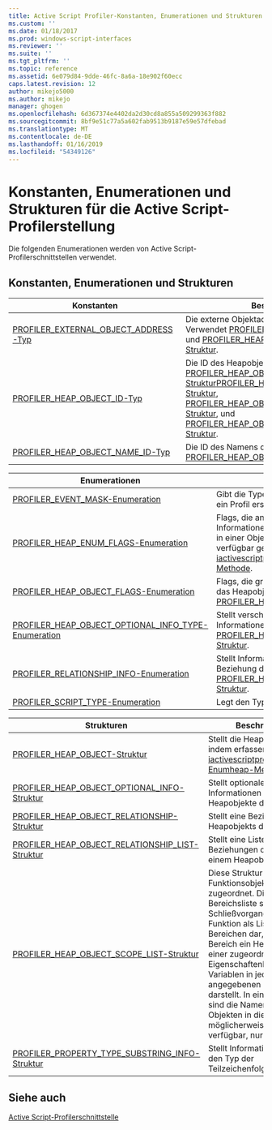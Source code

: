 ```yaml
---
title: Active Script Profiler-Konstanten, Enumerationen und Strukturen | Microsoft-Dokumentation
ms.custom: ''
ms.date: 01/18/2017
ms.prod: windows-script-interfaces
ms.reviewer: ''
ms.suite: ''
ms.tgt_pltfrm: ''
ms.topic: reference
ms.assetid: 6e079d84-9dde-46fc-8a6a-18e902f60ecc
caps.latest.revision: 12
author: mikejo5000
ms.author: mikejo
manager: ghogen
ms.openlocfilehash: 6d367374e4402da2d30cd8a855a509299363f882
ms.sourcegitcommit: 8bf9e51c77a5a602fab9513b9187e59e57dfebad
ms.translationtype: MT
ms.contentlocale: de-DE
ms.lasthandoff: 01/16/2019
ms.locfileid: "54349126"
---
```

# <a name="active-script-profiler-constants-enumerations-and-structures"></a>Konstanten, Enumerationen und Strukturen für die Active Script-Profilerstellung
Die folgenden Enumerationen werden von Active Script-Profilerschnittstellen verwendet.  
  
## <a name="constants-enumerations-and-structures"></a>Konstanten, Enumerationen und Strukturen  
  
|Konstanten|Beschreibung|  
|---------------|-----------------|  
|[PROFILER_EXTERNAL_OBJECT_ADDRESS-Typ](../../winscript/reference/profiler-external-object-address-type.md)|Die externe Objektadresse des Profilers. Verwendet [PROFILER_HEAP_OBJECT-Struktur](../../winscript/reference/profiler-heap-object-structure.md) und [PROFILER_HEAP_OBJECT_RELATIONSHIP-Struktur](../../winscript/reference/profiler-heap-object-relationship-structure.md).|  
|[PROFILER_HEAP_OBJECT_ID-Typ](../../winscript/reference/profiler-heap-object-id-type.md)|Die ID des Heapobjekts. Verwendet [PROFILER_HEAP_OBJECT-Struktur](../../winscript/reference/profiler-heap-object-structure.md)[PROFILER_HEAP_OBJECT_SCOPE_LIST-Struktur](../../winscript/reference/profiler-heap-object-scope-list-structure.md), [PROFILER_HEAP_OBJECT_OPTIONAL_INFO-Struktur](../../winscript/reference/profiler-heap-object-optional-info-structure.md), und [PROFILER_HEAP_OBJECT_RELATIONSHIP-Struktur](../../winscript/reference/profiler-heap-object-relationship-structure.md).|  
|[PROFILER_HEAP_OBJECT_NAME_ID-Typ](../../winscript/reference/profiler-heap-object-name-id-type.md)|Die ID des Namens des Heapobjekts. Verwendet [PROFILER_HEAP_OBJECT-Struktur](../../winscript/reference/profiler-heap-object-structure.md).|  
  
|Enumerationen|Beschreibung|  
|------------------|-----------------|  
|[PROFILER_EVENT_MASK-Enumeration](../../winscript/reference/profiler-event-mask-enumeration.md)|Gibt die Typen von Ereignissen an, für die ein Profil erstellt werden soll.|  
|[PROFILER_HEAP_ENUM_FLAGS-Enumeration](../../winscript/reference/profiler-heap-enum-flags-enumeration.md)|Flags, die angeben, ob zusätzliche Informationen zu einem Heapobjekt, auf das in einer Objektbeziehung verwiesen wird, verfügbar gemacht werden. Verwendet die [iactivescriptprofilercontrol5:: Enumheap2-Methode](../../winscript/reference/iactivescriptprofilercontrol5-enumheap2-method.md).|  
|[PROFILER_HEAP_OBJECT_FLAGS-Enumeration](../../winscript/reference/profiler-heap-object-flags-enumeration.md)|Flags, die grundlegende Informationen über das Heapobjekt darstellen. Verwendet die [PROFILER_HEAP_OBJECT-Struktur](../../winscript/reference/profiler-heap-object-structure.md).|  
|[PROFILER_HEAP_OBJECT_OPTIONAL_INFO_TYPE-Enumeration](../../winscript/reference/profiler-heap-object-optional-info-type-enumeration.md)|Stellt verschiedene Typen von optionalen Informationen dar. Verwendet [PROFILER_HEAP_OBJECT_OPTIONAL_INFO-Struktur](../../winscript/reference/profiler-heap-object-optional-info-structure.md).|  
|[PROFILER_RELATIONSHIP_INFO-Enumeration](../../winscript/reference/profiler-relationship-info-enumeration.md)|Stellt Informationen über das Objekt in der Beziehung dar. Verwendet [PROFILER_HEAP_OBJECT_RELATIONSHIP-Struktur](../../winscript/reference/profiler-heap-object-relationship-structure.md).|  
|[PROFILER_SCRIPT_TYPE-Enumeration](../../winscript/reference/profiler-script-type-enumeration.md)|Legt den Typ des Skripts fest.|  
  
|Strukturen|Beschreibung|  
|----------------|-----------------|  
|[PROFILER_HEAP_OBJECT-Struktur](../../winscript/reference/profiler-heap-object-structure.md)|Stellt die Heapobjekte zu, indem erfassen [iactivescriptprofilercontrol3:: Enumheap-Methode](../../winscript/reference/iactivescriptprofilercontrol3-enumheap-method.md).|  
|[PROFILER_HEAP_OBJECT_OPTIONAL_INFO-Struktur](../../winscript/reference/profiler-heap-object-optional-info-structure.md)|Stellt optionale Informationen über Heapobjekte dar.|  
|[PROFILER_HEAP_OBJECT_RELATIONSHIP-Struktur](../../winscript/reference/profiler-heap-object-relationship-structure.md)|Stellt eine Beziehung eines Heapobjekts dar.|  
|[PROFILER_HEAP_OBJECT_RELATIONSHIP_LIST-Struktur](../../winscript/reference/profiler-heap-object-relationship-list-structure.md)|Stellt eine Liste von Beziehungen dar, die zu einem Heapobjekt gehören.|  
|[PROFILER_HEAP_OBJECT_SCOPE_LIST-Struktur](../../winscript/reference/profiler-heap-object-scope-list-structure.md)|Diese Struktur ist nur Funktionsobjekten zugeordnet. Die Bereichsliste stellt den Schließvorgang für die Funktion als Liste von Bereichen dar, wobei jeder Bereich ein Heapobjekt mit einer zugeordneten Eigenschaftenliste ist, die Variablen in jedem angegebenen Bereich darstellt. In einigen Fällen sind die Namen von Objekten in diesem Bereich möglicherweise nicht verfügbar, nur ihre IDs.|  
|[PROFILER_PROPERTY_TYPE_SUBSTRING_INFO-Struktur](../../winscript/reference/profiler-property-type-substring-info-structure.md)|Stellt Informationen über den Typ der Teilzeichenfolge.|  
  
## <a name="see-also"></a>Siehe auch  
 [Active Script-Profilerschnittstelle](../../winscript/reference/active-script-profiler-interfaces.md)
